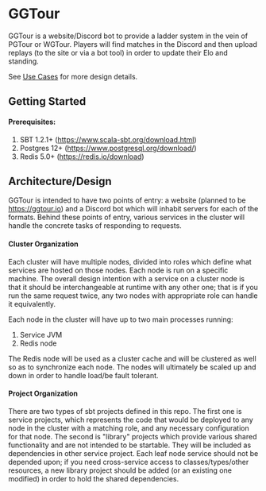 # GGTour

GGTour is a website/Discord bot to provide a ladder
system in the vein of PGTour or WGTour. Players will
find matches in the Discord and then upload replays
(to the site or via a bot tool) in order to update
their Elo and standing.

See [Use Cases](USE_CASES.md) for more design details.

## Getting Started

#### Prerequisites:
1) SBT 1.2.1+ (https://www.scala-sbt.org/download.html)
2) Postgres 12+ (https://www.postgresql.org/download/)
3) Redis 5.0+ (https://redis.io/download)

## Architecture/Design
GGTour is intended to have two points of entry: a
website (planned to be https://ggtour.io) and a Discord
bot which will inhabit servers for each of the formats.
Behind these points of entry, various services in the
cluster will handle the concrete tasks of responding to
requests.

#### Cluster Organization
Each cluster will have multiple nodes, divided into roles
which define what services are hosted on those nodes. Each
node is run on a specific machine. The overall design
intention with a service on a cluster node is that it 
should be interchangeable at runtime with any other one;
that is if you run the same request twice, any two nodes
with appropriate role can handle it equivalently.

Each node in the cluster will have up to two main
processes running:
1) Service JVM
2) Redis node

The Redis node will be used as a cluster cache and will
be clustered as well so as to synchronize each node. The
nodes will ultimately be scaled up and down in order to
handle load/be fault tolerant.

#### Project Organization
There are two types of sbt projects defined in this repo.
The first one is service projects, which represents the
code that would be deployed to any node in the cluster 
with a matching role, and any necessary configuration
for that node. The second is "library" projects which 
provide various shared functionality and are not intended
to be startable. They will be included as dependencies
in other service project. Each leaf node service should
not be depended upon; if you need cross-service access
to classes/types/other resources, a new library project
should be added (or an existing one modified) in order
to hold the shared dependencies.